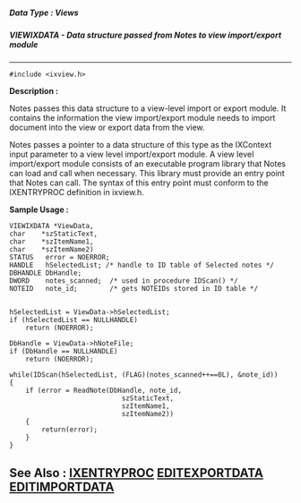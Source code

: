 ##### Data Type : Views
##### VIEWIXDATA - Data structure passed from Notes to view import/export module
---
```
#include <ixview.h>
```
**Description :**

Notes passes this data structure to a view-level import or export module. It 
contains the information the view import/export module needs to import document 
into the view or export data from the view.

Notes passes a pointer to a data structure of this type as the IXContext input 
parameter to a view level import/export module. A view level import/export 
module consists of an executable program library that Notes can load and call 
when necessary. This library must provide an entry point that Notes can call. 
The syntax of this entry point must conform to the IXENTRYPROC definition in 
ixview.h.

**Sample Usage :**
```
VIEWIXDATA *ViewData,
char    *szStaticText,
char    *szItemName1,
char    *szItemName2)
STATUS   error = NOERROR;
HANDLE   hSelectedList; /* handle to ID table of Selected notes */
DBHANDLE DbHandle;
DWORD    notes_scanned;  /* used in procedure IDScan() */
NOTEID   note_id;        /* gets NOTEIDs stored in ID table */
    
        
hSelectedList = ViewData->hSelectedList;
if (hSelectedList == NULLHANDLE)
    return (NOERROR);

DbHandle = ViewData->hNoteFile;
if (DbHandle == NULLHANDLE)
    return (NOERROR);

while(IDScan(hSelectedList, (FLAG)(notes_scanned++==0L), &note_id))
{
    if (error = ReadNote(DbHandle, note_id,
                            szStaticText,
                            szItemName1,
                            szItemName2))
    {
        return(error);
    }
}
```
**See Also :**
[IXENTRYPROC](/domino-c-api-docs/reference/Data/IXENTRYPROC)
[EDITEXPORTDATA](/domino-c-api-docs/reference/Data/EDITEXPORTDATA)
[EDITIMPORTDATA](/domino-c-api-docs/reference/Data/EDITIMPORTDATA)
---
